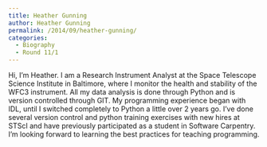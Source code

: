 ```yaml
---
title: Heather Gunning
author: Heather Gunning
permalink: /2014/09/heather-gunning/
categories:
  - Biography
  - Round 11/1
---
```

Hi, I&#8217;m Heather. I am a Research Instrument Analyst at the Space Telescope Science Institute in Baltimore, where I monitor the health and stability of the WFC3 instrument. All my data analysis is done through Python and is version controlled through GIT. My programming experience began with IDL, until I switched completely to Python a little over 2 years go. I&#8217;ve done several version control and python training exercises with new hires at STScI and have previously participated as a student in Software Carpentry. I&#8217;m looking forward to learning the best practices for teaching programming.
